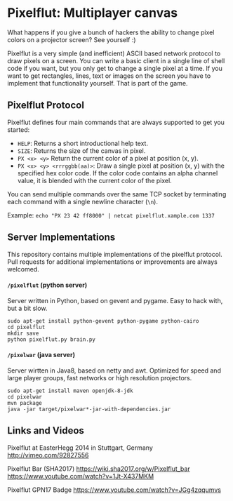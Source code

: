 Pixelflut: Multiplayer canvas
=============================

What happens if you give a bunch of hackers the ability to change pixel colors on a projector screen? See yourself :)

Pixelflut is a very simple (and inefficient) ASCII based network protocol to draw pixels on a screen.
You can write a basic client in a single line of shell code if you want, but you only get to change a single pixel at a time.
If you want to get rectangles, lines, text or images on the screen you have to implement that functionality yourself. That is part of the game.

Pixelflut Protocol
------------------

Pixelflut defines four main commands that are always supported to get you started:

* `HELP`: Returns a short introductional help text.
* `SIZE`: Returns the size of the canvas in pixel.
* `PX <x> <y>` Return the current color of a pixel at position (x, y).
* `PX <x> <y> <rrrggbb(aa)>`: Draw a single pixel at position (x, y) with the specified hex color code.
  If the color code contains an alpha channel value, it is blended with the current color of the pixel.

You can send multiple commands over the same TCP socket by terminating each command with a single newline character (`\n`).

Example: `echo "PX 23 42 ff8000" | netcat pixelflut.xample.com 1337`

Server Implementations
----------------------

This repository contains multiple implementations of the pixelflut protocol. Pull requests for additional implementations or improvements are always welcomed.

#### `/pixelflut` (python server)

Server written in Python, based on gevent and pygame. Easy to hack with, but a bit slow.

    sudo apt-get install python-gevent python-pygame python-cairo
    cd pixelflut
    mkdir save
    python pixelflut.py brain.py

#### `/pixelwar` (java server)

Server wirtten in Java8, based on netty and awt. Optimized for speed and large player groups, fast networks or high resolution projectors.

    sudo apt-get install maven openjdk-8-jdk
    cd pixelwar
    mvn package
    java -jar target/pixelwar*-jar-with-dependencies.jar

Links and Videos
----------------

Pixelflut at EasterHegg 2014 in Stuttgart, Germany
http://vimeo.com/92827556

Pixelflut Bar (SHA2017)
https://wiki.sha2017.org/w/Pixelflut_bar
https://www.youtube.com/watch?v=1Jt-X437MKM

Pixelflut GPN17 Badge
https://www.youtube.com/watch?v=JGg4zqqumvs
